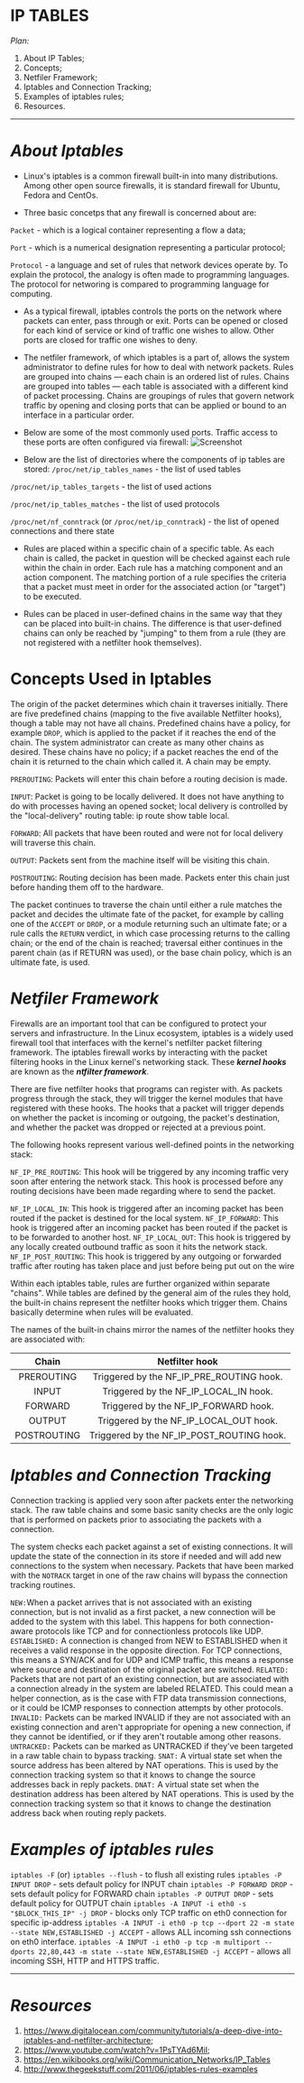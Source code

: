 

#  IP TABLES

*Plan:*

1. About IP Tables;
2. Concepts;
3. Netfiler Framework;
4. Iptables and Connection Tracking;
5. Examples of iptables rules;
6. Resources.

-------
# ***About Iptables***

 - Linux's iptables is a common firewall built-in into many distributions. Among other open source firewalls, it is standard firewall for Ubuntu, Fedora and CentOs.

 - Three basic concetps that any firewall is concerned about are:


```Packet``` - which is a logical container representing a flow a data; 


```Port``` - which is a numerical designation representing a particular protocol;


```Protocol``` - a language and set of rules that network devices operate by. To explain the protocol, the analogy is often made to programming languages. The protocol for networing is compared to programming language for computing. 		

- As a typical firewall, iptables controls the ports on the network where packets can enter, pass through or exit. Ports can be opened or closed for each kind of service or kind of traffic one wishes to allow. Other ports are closed for traffic one wishes to deny.


- The netfiler framework, of which iptables is a part of, allows the system administrator to define rules for how to deal with network packets. Rules are grouped into chains — each chain is an ordered list of rules. Chains are grouped into tables — each table is associated with a different kind of packet processing. Chains are groupings of rules that govern network traffic by opening and closing ports that can be applied or bound to an interface in a particular order.

 - Below are some of the most commonly used ports. Traffic access to these ports are often configured via firewall: ![Screenshot](https://github.com/irynadiudiuk/Linux_Fundamentals/blob/master/Firewall_Management/some.png)


 - Below are the list of directories where the components of ip tables are stored:
```/proc/net/ip_tables_names``` - the list of used tables


```/proc/net/ip_tables_targets``` - the list of used actions


```/proc/net/ip_tables_matches``` - the list of used protocols


```/proc/net/nf_conntrack``` (or ```/proc/net/ip_conntrack```) - the list of opened connections and there state



- Rules are placed within a specific chain of a specific table. As each chain is called, the packet in question will be checked against each rule within the chain in order. Each rule has a matching component and an action component. The matching portion of a rule specifies the criteria that a packet must meet in order for the associated action (or "target") to be executed.

- Rules can be placed in user-defined chains in the same way that they can be placed into built-in chains. The difference is that user-defined chains can only be reached by "jumping" to them from a rule (they are not registered with a netfilter hook themselves).


# Concepts Used in Iptables

The origin of the packet determines which chain it traverses initially. 
There are five predefined chains (mapping to the five available Netfilter hooks), though a table may not have all chains. Predefined chains have a policy, for example ```DROP```, which is applied to the packet if it reaches the end of the chain. The system administrator can create as many other chains as desired. These chains have no policy; if a packet reaches the end of the chain it is returned to the chain which called it. A chain may be empty.


```PREROUTING```: Packets will enter this chain before a routing decision is made.


```INPUT```: Packet is going to be locally delivered. It does not have anything to do with processes having an opened socket; local delivery is controlled by the "local-delivery" routing table: ip route show table local.


```FORWARD```: All packets that have been routed and were not for local delivery will traverse this chain.


```OUTPUT```: Packets sent from the machine itself will be visiting this chain.


```POSTROUTING```: Routing decision has been made. Packets enter this chain just before handing them off to the hardware.


The packet continues to traverse the chain until either a rule matches the packet and decides the ultimate fate of the packet, for example by calling one of the ```ACCEPT``` or ```DROP```, or a module returning such an ultimate fate; or
a rule calls the ```RETURN``` verdict, in which case processing returns to the calling chain; or
the end of the chain is reached; traversal either continues in the parent chain (as if RETURN was used), or the base chain policy, which is an ultimate fate, is used.



# ***Netfiler Framework***


Firewalls are an important tool that can be configured to protect your servers and infrastructure.
In the Linux ecosystem, iptables is a widely used firewall tool that interfaces with the kernel's netfilter packet filtering framework. 
The iptables firewall works by interacting with the packet filtering hooks in the Linux kernel's networking stack. 
These ***kernel hooks*** are known as the ***ntfilter framework***.

There are five netfilter hooks that programs can register with. As packets progress through the stack, they will trigger the kernel modules that have registered with these hooks. The hooks that a packet will trigger depends on whether the packet is incoming or outgoing, the packet's destination, and whether the packet was dropped or rejected at a previous point.

The following hooks represent various well-defined points in the networking stack:

```NF_IP_PRE_ROUTING```: This hook will be triggered by any incoming traffic very soon after entering the network stack. This hook is processed before any routing decisions have been made regarding where to send the packet.

```NF_IP_LOCAL_IN```: This hook is triggered after an incoming packet has been routed if the packet is destined for the local system.
```NF_IP_FORWARD```: This hook is triggered after an incoming packet has been routed if the packet is to be forwarded to another host.
```NF_IP_LOCAL_OUT```: This hook is triggered by any locally created outbound traffic as soon it hits the network stack.
```NF_IP_POST_ROUTING```: This hook is triggered by any outgoing or forwarded traffic after routing has taken place and just before being put out on the wire

Within each iptables table, rules are further organized within separate "chains". While tables are defined by the general aim of the rules they hold, the built-in chains represent the netfilter hooks which trigger them. Chains basically determine when rules will be evaluated.

The names of the built-in chains mirror the names of the netfilter hooks they are associated with:


| Chain        | Netfilter hook                           | 
| :-----------:| :--------------------------------------: |
| PREROUTING   | Triggered by the NF_IP_PRE_ROUTING hook. | 
| INPUT        | Triggered by the NF_IP_LOCAL_IN hook.    | 
| FORWARD      | Triggered by the NF_IP_FORWARD hook.     | 
| OUTPUT       | Triggered by the NF_IP_LOCAL_OUT hook.   | 
|POSTROUTING   | Triggered by the NF_IP_POST_ROUTING hook.|



# ***Iptables and Connection Tracking***

Connection tracking is applied very soon after packets enter the networking stack. 
The raw table chains and some basic sanity checks are the only logic that is performed on packets prior to associating the packets with a connection.

The system checks each packet against a set of existing connections. It will update the state of the connection in its store if needed and will add new connections to the system when necessary. Packets that have been marked with the ```NOTRACK``` target in one of the raw chains will bypass the connection tracking routines.


```NEW:```When a packet arrives that is not associated with an existing connection, but is not invalid as a first packet, a new connection will be added to the system with this label. This happens for both connection-aware protocols like TCP and for connectionless protocols like UDP.
```ESTABLISHED:``` A connection is changed from NEW to ESTABLISHED when it receives a valid response in the opposite direction. For TCP connections, this means a SYN/ACK and for UDP and ICMP traffic, this means a response where source and destination of the original packet are switched.
```RELATED:``` Packets that are not part of an existing connection, but are associated with a connection already in the system are labeled RELATED. This could mean a helper connection, as is the case with FTP data transmission connections, or it could be ICMP responses to connection attempts by other protocols.
```INVALID:``` Packets can be marked INVALID if they are not associated with an existing connection and aren't appropriate for opening a new connection, if they cannot be identified, or if they aren't routable among other reasons.
```UNTRACKED:``` Packets can be marked as UNTRACKED if they've been targeted in a raw table chain to bypass tracking.
```SNAT:``` A virtual state set when the source address has been altered by NAT operations. This is used by the connection tracking system so that it knows to change the source addresses back in reply packets.
```DNAT:``` A virtual state set when the destination address has been altered by NAT operations. This is used by the connection tracking system so that it knows to change the destination address back when routing reply packets.

# ***Examples of iptables rules***

```iptables -F``` (or) ```iptables --flush``` - to flush all existing rules
```iptables -P INPUT DROP``` - sets default policy for INPUT chain
```iptables -P FORWARD DROP``` - sets default policy for FORWARD chain
```iptables -P OUTPUT DROP``` - sets default policy for OUTPUT chain
```iptables -A INPUT -i eth0 -s "$BLOCK_THIS_IP" -j DROP``` - blocks only TCP traffic on eth0 connection for specific ip-address
```iptables -A INPUT -i eth0 -p tcp --dport 22 -m state --state NEW,ESTABLISHED -j ACCEPT``` - allows ALL incoming ssh connections on eth0 interface.
```iptables -A INPUT -i eth0 -p tcp -m multiport --dports 22,80,443 -m state --state NEW,ESTABLISHED -j ACCEPT``` - allows all incoming SSH, HTTP and HTTPS traffic.
____________________________________________
 
 # ***Resources***
 
1. https://www.digitalocean.com/community/tutorials/a-deep-dive-into-iptables-and-netfilter-architecture;
2. https://www.youtube.com/watch?v=1PsTYAd6MiI;
3. https://en.wikibooks.org/wiki/Communication_Networks/IP_Tables
4. http://www.thegeekstuff.com/2011/06/iptables-rules-examples
